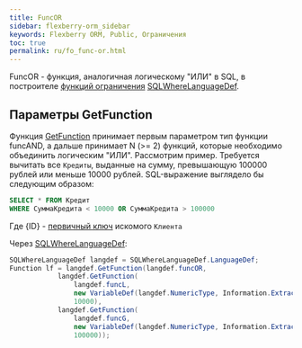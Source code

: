 ```yaml
---
title: FuncOR
sidebar: flexberry-orm_sidebar
keywords: Flexberry ORM, Public, Ограничения
toc: true
permalink: ru/fo_func-or.html
---
```


FuncOR - функция, аналогичная логическому "ИЛИ" в SQL, в построителе [функций ограничения](fo_limit-function.html) [SQLWhereLanguageDef](fo_function-list.html).

## Параметры GetFunction

Функция [GetFunction](fo_function-list.html) принимает первым параметром тип функции funcAND, а дальше принимает N (>= 2) функций, которые необходимо объединить логическим "ИЛИ".
Рассмотрим пример. Требуется вычитать все `Кредиты`, выданные на сумму, превышающую 100000 рублей или меньше 10000 рублей.
SQL-выражение выглядело бы следующим образом:

```sql
SELECT * FROM Кредит 
WHERE СуммаКредита < 10000 OR СуммаКредита > 100000
```

Где {ID} - [первичный ключ](fo_primary-keys-objects.html) искомого `Клиента`

Через [SQLWhereLanguageDef](fo_function-list.html):

```csharp    
SQLWhereLanguageDef langdef = SQLWhereLanguageDef.LanguageDef;
Function lf = langdef.GetFunction(langdef.funcOR,
			langdef.GetFunction(
				langdef.funcL, 
				new VariableDef(langdef.NumericType, Information.ExtractPropertyPath<Кредит>(x => x.СуммаКредита)), 
				10000),
			langdef.GetFunction(
				langdef.funcG, 
				new VariableDef(langdef.NumericType, Information.ExtractPropertyPath<Кредит>(x => x.СуммаКредита)), 
				100000));
```










